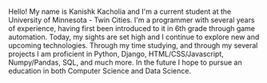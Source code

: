 Hello! My name is Kanishk Kacholia and I'm a current student at the University of Minnesota - Twin Cities. I'm a programmer with several years of experience, having first been introduced to it in 6th grade through game automation. Today, my sights are set high and I continue to explore new and upcoming technologies. Through my time studying, and through my several projects I am proficient in Python, Django, HTML/CSS/Javascript, Numpy/Pandas, SQL, and much more. In the future I hope to pursue an education in both Computer Science and Data Science.
<!---
Kanishk-K/Kanishk-K is a ✨ special ✨ repository because its `README.md` (this file) appears on your GitHub profile.
You can click the Preview link to take a look at your changes.
--->
